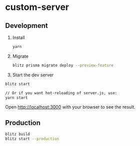 # custom-server

## Development

1. Install
   ```sh
   yarn
   ```
2. Migrate
   ```sh
   blitz prisma migrate deploy --preview-feature
   ```
3. Start the dev server

```sh
blitz start

// Or if you want hot-reloading of server.js, use:
yarn start
```

Open [http://localhost:3000](http://localhost:3000) with your browser to see the result.

## Production

```sh
blitz build
blitz start --production
```
